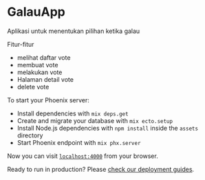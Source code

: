 # GalauApp

Aplikasi untuk menentukan pilihan ketika galau

Fitur-fitur

- melihat daftar vote
- membuat vote
- melakukan vote
- Halaman detail vote
- delete vote

To start your Phoenix server:

- Install dependencies with `mix deps.get`
- Create and migrate your database with `mix ecto.setup`
- Install Node.js dependencies with `npm install` inside the `assets` directory
- Start Phoenix endpoint with `mix phx.server`

Now you can visit [`localhost:4000`](http://localhost:4000) from your browser.

Ready to run in production? Please [check our deployment guides](https://hexdocs.pm/phoenix/deployment.html).
